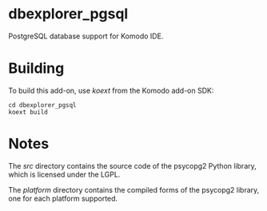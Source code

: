 # dbexplorer_pgsql

PostgreSQL database support for Komodo IDE.

# Building

To build this add-on, use *koext* from the Komodo add-on SDK:

```
cd dbexplorer_pgsql
koext build
```

# Notes

The *src* directory contains the source code of the psycopg2 Python library,
which is licensed under the LGPL.

The *platform* directory contains the compiled forms of the psycopg2 library,
one for each platform supported.
